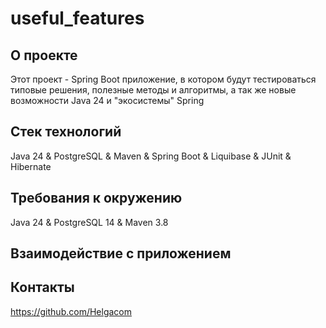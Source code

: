 # useful_features

## О проекте

Этот проект - Spring Boot приложение, в котором будут тестироваться
типовые решения, полезные методы и алгоритмы, а так же новые возможности Java 24 и "экосистемы" Spring

## Стек технологий

Java 24 & PostgreSQL & Maven & Spring Boot & Liquibase & JUnit & Hibernate

## Требования к окружению

Java 24 & PostgreSQL 14 & Maven 3.8

## Взаимодействие с приложением
### 
## Контакты
https://github.com/Helgacom